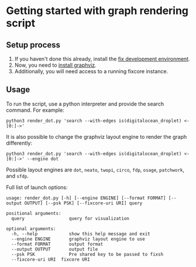 # Getting started with graph rendering script

## Setup process
1. If you haven't done this already, install the [fix development environment](https://inventory.fix.security/docs/contributing/components).
2. Now, you need to [install graphviz](https://graphviz.org/download/).
3. Additionally, you will need access to a running fixcore instance.

## Usage

To run the script, use a python interpreter and provide the search command. For example:

```
python3 render_dot.py 'search --with-edges is(digitalocean_droplet) <-[0:]->'
```
It is also possible to change the graphviz layout engine to render the graph differently:

```
python3 render_dot.py 'search --with-edges is(digitalocean_droplet) <-[0:]->' --engine dot
```

Possible layout engines are `dot`, `neato`, `twopi`, `circo`, `fdp`, `osage`, `patchwork`, and `sfdp`.


Full list of launch options:
```
usage: render_dot.py [-h] [--engine ENGINE] [--format FORMAT] [--output OUTPUT] [--psk PSK] [--fixcore-uri URI] query

positional arguments:
  query                 query for visualization

optional arguments:
  -h, --help            show this help message and exit
  --engine ENGINE       graphviz layout engine to use
  --format FORMAT       output format
  --output OUTPUT       output file
  --psk PSK             Pre shared key to be passed to fixsh
  --fixcore-uri URI  fixcore URI
  ```
